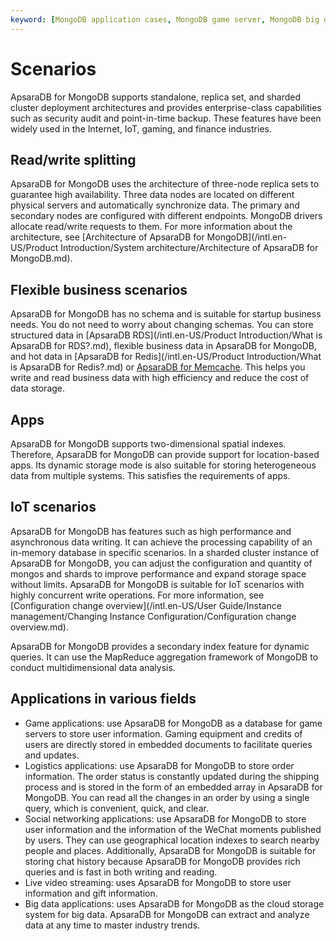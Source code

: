 ```yaml
---
keyword: [MongoDB application cases, MongoDB game server, MongoDB big data]
---
```


# Scenarios

ApsaraDB for MongoDB supports standalone, replica set, and sharded cluster deployment architectures and provides enterprise-class capabilities such as security audit and point-in-time backup. These features have been widely used in the Internet, IoT, gaming, and finance industries.

## Read/write splitting

ApsaraDB for MongoDB uses the architecture of three-node replica sets to guarantee high availability. Three data nodes are located on different physical servers and automatically synchronize data. The primary and secondary nodes are configured with different endpoints. MongoDB drivers allocate read/write requests to them. For more information about the architecture, see [Architecture of ApsaraDB for MongoDB](/intl.en-US/Product Introduction/System architecture/Architecture of ApsaraDB for MongoDB.md).

## Flexible business scenarios

ApsaraDB for MongoDB has no schema and is suitable for startup business needs. You do not need to worry about changing schemas. You can store structured data in [ApsaraDB RDS](/intl.en-US/Product Introduction/What is ApsaraDB for RDS?.md), flexible business data in ApsaraDB for MongoDB, and hot data in [ApsaraDB for Redis](/intl.en-US/Product Introduction/What is ApsaraDB for Redis?.md) or [ApsaraDB for Memcache](~~26530~~). This helps you write and read business data with high efficiency and reduce the cost of data storage.

## Apps

ApsaraDB for MongoDB supports two-dimensional spatial indexes. Therefore, ApsaraDB for MongoDB can provide support for location-based apps. Its dynamic storage mode is also suitable for storing heterogeneous data from multiple systems. This satisfies the requirements of apps.

## IoT scenarios

ApsaraDB for MongoDB has features such as high performance and asynchronous data writing. It can achieve the processing capability of an in-memory database in specific scenarios. In a sharded cluster instance of ApsaraDB for MongoDB, you can adjust the configuration and quantity of mongos and shards to improve performance and expand storage space without limits. ApsaraDB for MongoDB is suitable for IoT scenarios with highly concurrent write operations. For more information, see [Configuration change overview](/intl.en-US/User Guide/Instance management/Changing Instance Configuration/Configuration change overview.md).

ApsaraDB for MongoDB provides a secondary index feature for dynamic queries. It can use the MapReduce aggregation framework of MongoDB to conduct multidimensional data analysis.

## Applications in various fields

-   Game applications: use ApsaraDB for MongoDB as a database for game servers to store user information. Gaming equipment and credits of users are directly stored in embedded documents to facilitate queries and updates.
-   Logistics applications: use ApsaraDB for MongoDB to store order information. The order status is constantly updated during the shipping process and is stored in the form of an embedded array in ApsaraDB for MongoDB. You can read all the changes in an order by using a single query, which is convenient, quick, and clear.
-   Social networking applications: use ApsaraDB for MongoDB to store user information and the information of the WeChat moments published by users. They can use geographical location indexes to search nearby people and places. Additionally, ApsaraDB for MongoDB is suitable for storing chat history because ApsaraDB for MongoDB provides rich queries and is fast in both writing and reading.
-   Live video streaming: uses ApsaraDB for MongoDB to store user information and gift information.
-   Big data applications: uses ApsaraDB for MongoDB as the cloud storage system for big data. ApsaraDB for MongoDB can extract and analyze data at any time to master industry trends.

